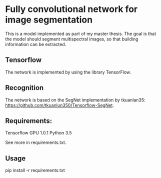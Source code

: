 
# Fully convolutional network for image segmentation

This is a model implemented as part of my master thesis. The goal is that the model should segment multispectral images, so that building information can be extracted.

## Tensorflow
The network is implemented by using the library TensorFlow.

## Recognition
The network is based on the SegNet implementation by tkuanlan35: https://github.com/tkuanlun350/Tensorflow-SegNet.

## Requirements:
Tensorflow GPU 1.0.1
Python 3.5

See more in requirements.txt.

## Usage
pip install -r requirements.txt
